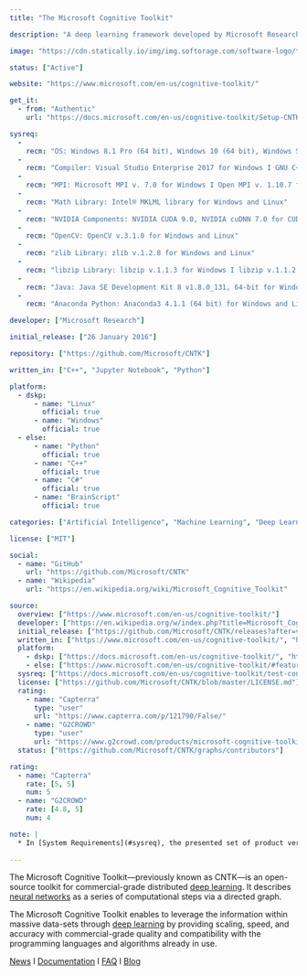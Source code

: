 ```yaml
---
title: "The Microsoft Cognitive Toolkit"

description: "A deep learning framework developed by Microsoft Research, previously known as CNTK"

image: "https://cdn.statically.io/img/img.softorage.com/software-logo/the-microsoft-cognitive-toolkit.png?h=64"

status: ["Active"]

website: "https://www.microsoft.com/en-us/cognitive-toolkit/"

get_it:
  - from: "Authentic"
    url: "https://docs.microsoft.com/en-us/cognitive-toolkit/Setup-CNTK-on-your-machine"

sysreq:
  -
    recm: "OS: Windows 8.1 Pro (64 bit), Windows 10 (64 bit), Windows Server 2012 R2 Standard and later I Ubuntu 16.04 LTS (64 bit)"
  -
    recm: "Compiler: Visual Studio Enterprise 2017 for Windows I GNU C++ 5.4.0 for Linux"
  -
    recm: "MPI: Microsoft MPI v. 7.0 for Windows I Open MPI v. 1.10.7 for Linux"
  -
    recm: "Math Library: Intel® MKLML library for Windows and Linux"
  -
    recm: "NVIDIA Components: NVIDIA CUDA 9.0, NVIDIA cuDNN 7.0 for CUDA 9.0, NVIDIA CUB 1.7.4 for Windows and Linux"
  -
    recm: "OpenCV: OpenCV v.3.1.0 for Windows and Linux"
  -
    recm: "zlib Library: zlib v.1.2.8 for Windows and Linux"
  -
    recm: "libzip Library: libzip v.1.1.3 for Windows I libzip v.1.1.2 for Linux"
  -
    recm: "Java: Java SE Development Kit 8 v1.8.0_131, 64-bit for Windows I OpenJDK 7, 64-bit for Linux"
  -
    recm: "Anaconda Python: Anaconda3 4.1.1 (64 bit) for Windows and Linux"

developer: ["Microsoft Research"]

initial_release: ["26 January 2016"]

repository: ["https://github.com/Microsoft/CNTK"]

written_in: ["C++", "Jupyter Notebook", "Python"]

platform:
  - dskp:
      - name: "Linux"
        official: true
      - name: "Windows"
        official: true
  - else:
      - name: "Python"
        official: true
      - name: "C++"
        official: true
      - name: "C#"
        official: true
      - name: "BrainScript"
        official: true

categories: ["Artificial Intelligence", "Machine Learning", "Deep Learning", "Framework"]

license: ["MIT"]

social:
  - name: "GitHub"
    url: "https://github.com/Microsoft/CNTK"
  - name: "Wikipedia"
    url: "https://en.wikipedia.org/wiki/Microsoft_Cognitive_Toolkit"

source:
  overview: ["https://www.microsoft.com/en-us/cognitive-toolkit/"]
  developer: ["https://en.wikipedia.org/w/index.php?title=Microsoft_Cognitive_Toolkit&oldid=868040263"]
  initial_release: ["https://github.com/Microsoft/CNTK/releases?after=v1.7.1"]
  written_in: ["https://www.microsoft.com/en-us/cognitive-toolkit/", "https://github.com/Microsoft/CNTK"]
  platform:
    - dskp: ["https://docs.microsoft.com/en-us/cognitive-toolkit/", "https://docs.microsoft.com/en-us/cognitive-toolkit/Setup-CNTK-on-your-machine"]
    - else: ["https://www.microsoft.com/en-us/cognitive-toolkit/#features"]
  sysreq: ["https://docs.microsoft.com/en-us/cognitive-toolkit/test-configurations"]
  license: ["https://github.com/Microsoft/CNTK/blob/master/LICENSE.md"]
  rating:
    - name: "Capterra"
      type: "user"
      url: "https://www.capterra.com/p/121790/False/"
    - name: "G2CROWD"
      type: "user"
      url: "https://www.g2crowd.com/products/microsoft-cognitive-toolkit-formerly-cntk/reviews"
  status: ["https://github.com/Microsoft/CNTK/graphs/contributors"]

rating:
  - name: "Capterra"
    rate: [5, 5]
    num: 5
  - name: "G2CROWD"
    rate: [4.8, 5]
    num: 4

note: |
  * In [System Requirements](#sysreq), the presented set of product versions is not restrictive, i.e. CNTK may work well in many other configurations.
  
---
```

  The Microsoft Cognitive Toolkit—previously known as CNTK—is an open-source toolkit for commercial-grade distributed [deep learning](/categories/deep-learning). It describes [neural networks](/categories/neural-networks) as a series of computational steps via a directed graph. 
  
  The Microsoft Cognitive Toolkit enables to leverage the information within massive data-sets through [deep learning](/categories/deep-learning) by providing scaling, speed, and accuracy with commercial-grade quality and compatibility with the programming languages and algorithms already in use.
  
  [News](https://docs.microsoft.com/en-us/cognitive-toolkit/news)  I  [Documentation](https://docs.microsoft.com/en-us/cognitive-toolkit/)  I  [FAQ](https://docs.microsoft.com/en-us/cognitive-toolkit/CNTK-FAQ)  I  [Blog](https://www.microsoft.com/en-us/cognitive-toolkit/blog/)




